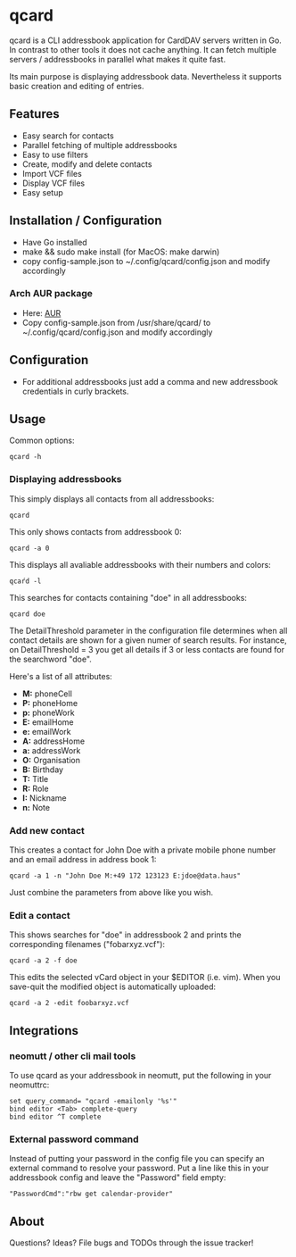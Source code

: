 # qcard

qcard is a CLI addressbook application for CardDAV servers written in Go. In
contrast to other tools it does not cache anything. It can fetch multiple
servers / addressbooks in parallel what makes it quite fast.

Its main purpose is displaying addressbook data. Nevertheless it supports basic
creation and editing of entries.

## Features

- Easy search for contacts
- Parallel fetching of multiple addressbooks 
- Easy to use filters
- Create, modify and delete contacts 
- Import VCF files
- Display VCF files
- Easy setup


## Installation / Configuration

- Have Go installed
- make && sudo make install (for MacOS: make darwin)
- copy config-sample.json to ~/.config/qcard/config.json and modify accordingly

### Arch AUR package

- Here: [AUR](https://aur.archlinux.org/packages/qcard)
- Copy config-sample.json from /usr/share/qcard/ to ~/.config/qcard/config.json and modify accordingly

## Configuration

- For additional addressbooks just add a comma and new addressbook credentials in
  curly brackets.


## Usage

Common options:

    qcard -h

### Displaying addressbooks 

This simply displays all contacts from all addressbooks:

    qcard

This only shows contacts from addressbook 0:

    qcard -a 0

This displays all avaliable addressbooks with their numbers and colors:

    qcaŕd -l

This searches for contacts containing "doe" in all addressbooks:
    
    qcard doe

The DetailThreshold parameter in the configuration file determines when all contact details are shown for a given numer of search results. For instance, on DetailThreshold = 3 you get all details if 3 or less contacts are found for the searchword "doe".

Here's a list of all attributes:


* **M:** phoneCell
* **P:** phoneHome
* **p:** phoneWork
* **E:** emailHome
* **e:** emailWork
* **A:** addressHome
* **a:** addressWork
* **O:** Organisation
* **B:** Birthday
* **T:** Title
* **R:** Role
* **I:** Nickname
* **n:** Note

### Add new contact

This creates a contact for John Doe with a private mobile phone number and an email address in address book 1:

    qcard -a 1 -n "John Doe M:+49 172 123123 E:jdoe@data.haus"

Just combine the parameters from above like you wish.

### Edit a contact

This shows searches for "doe" in addressbook 2 and prints the corresponding filenames
("fobarxyz.vcf"):

    qcard -a 2 -f doe

This edits the selected vCard object in your $EDITOR (i.e. vim). When you
save-quit the modified object is automatically uploaded:

    qcard -a 2 -edit foobarxyz.vcf

## Integrations

### neomutt / other cli mail tools

To use qcard as your addressbook in neomutt, put the following in your neomuttrc:

    set query_command= "qcard -emailonly '%s'"
    bind editor <Tab> complete-query
    bind editor ^T complete

### External password command

Instead of putting your password in the config file you can specify an
external command to resolve your password. Put a line like this in your
addressbook config and leave the "Password" field empty:

    "PasswordCmd":"rbw get calendar-provider"

## About

Questions? Ideas? File bugs and TODOs through the issue tracker!

